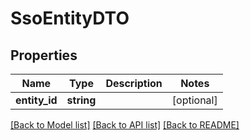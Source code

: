 # SsoEntityDTO

## Properties
Name | Type | Description | Notes
------------ | ------------- | ------------- | -------------
**entity_id** | **string** |  | [optional] 

[[Back to Model list]](../../README.md#documentation-for-models) [[Back to API list]](../../README.md#documentation-for-api-endpoints) [[Back to README]](../../README.md)

